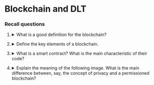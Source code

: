 # Blockchain and DLT

### Recall questions

1. <details markdown=1><summary markdown="span"> What is a good definition for the blockchain? </summary>
    
    \
    ![](bdt1.png)

</details>

2. <details markdown=1><summary markdown="span"> Define the key elements of a blockchain. </summary>
    
    \
    Key elements of a blockchain:
    - ==transaction==: transfer ==crypto assets== from account A to B;
    - ==ledger==: ordered ==collection of transactions==;
    - ==block==: ==group and collate== transactions, also ==refer back to predecessors== in the chain.

</details>

3. <details markdown=1><summary markdown="span"> What is a smart contract? What is the main characteristic of their code? </summary>
    
    \
	It's "merely" a ==piece of code== that executes a function when called. It  also ==has its own balance==.

	![](bdt2.png)

	Note that invoking a smart contract or just creating it requires ==gas fees== to be paid, since it's ==also a transaction== ! Code  in smart contract is also ==immutable==.

</details>

4. <details markdown=1><summary markdown="span"> Explain the meaning of the following image. What is the main difference between, say, the concept of privacy and a permissioned blockchain?</summary>
    
    \
	![](bdt3.png)
	Main difference: ==permissions regard which nodes can take part in the consensus==, while visibility is abut which nodes ==can transact and view== the history.

</details>


